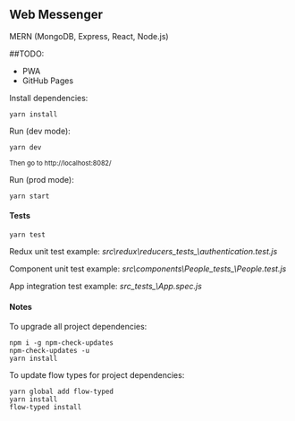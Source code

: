 ## Web Messenger

MERN (MongoDB, Express, React, Node.js)

##TODO:
* PWA
* GitHub Pages

Install dependencies:
```
yarn install
```
Run (dev mode):
```
yarn dev
```
<sup>Then go to http://localhost:8082/</sup>

Run (prod mode):
```
yarn start
```
#### Tests
```
yarn test
```

Redux unit test example:
*src\redux\reducers\__tests__\authentication.test.js*

Component unit test example:
*src\components\People\__tests__\People.test.js*

App integration test example:
*src\__tests__\App.spec.js*

#### Notes
To upgrade all project dependencies:
```
npm i -g npm-check-updates
npm-check-updates -u
yarn install
```

To update flow types for project dependencies:
```
yarn global add flow-typed
yarn install
flow-typed install
```